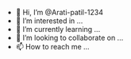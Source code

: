 - 👋 Hi, I’m @Arati-patil-1234
- 👀 I’m interested in ...
- 🌱 I’m currently learning ...
- 💞️ I’m looking to collaborate on ...
- 📫 How to reach me ...

<!---
Arati-patil-1234/Arati-patil-1234 is a ✨ special ✨ repository because its `README.md` (this file) appears on your GitHub profile.
You can click the Preview link to take a look at your cha
